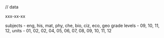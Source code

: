 // data

xxx-xx-xx

subjects - eng, his, mat, phy, che, bio, ciz, eco, geo
grade levels - 09, 10, 11, 12,
units - 01, 02, 02, 04, 05, 06, 07, 08, 09, 10, 11, 12
